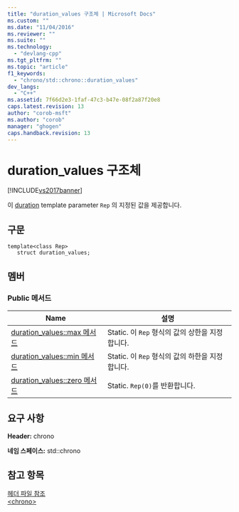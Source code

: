 ```yaml
---
title: "duration_values 구조체 | Microsoft Docs"
ms.custom: ""
ms.date: "11/04/2016"
ms.reviewer: ""
ms.suite: ""
ms.technology: 
  - "devlang-cpp"
ms.tgt_pltfrm: ""
ms.topic: "article"
f1_keywords: 
  - "chrono/std::chrono::duration_values"
dev_langs: 
  - "C++"
ms.assetid: 7f66d2e3-1faf-47c3-b47e-08f2a87f20e8
caps.latest.revision: 13
author: "corob-msft"
ms.author: "corob"
manager: "ghogen"
caps.handback.revision: 13
---
```

# duration_values 구조체
[!INCLUDE[vs2017banner](../assembler/inline/includes/vs2017banner.md)]

이 [duration](../standard-library/duration-class.md) template parameter `Rep` 의 지정된 값을 제공합니다.  
  
## 구문  
  
```  
template<class Rep>  
   struct duration_values;  
```  
  
## 멤버  
  
### Public 메서드  
  
|Name|설명|  
|----------|--------|  
|[duration\_values::max 메서드](../Topic/duration_values::max%20Method.md)|Static.  이 `Rep` 형식의 값의 상한을 지정합니다.|  
|[duration\_values::min 메서드](../Topic/duration_values::min%20Method.md)|Static.  이 `Rep` 형식의 값의 하한을 지정합니다.|  
|[duration\_values::zero 메서드](../Topic/duration_values::zero%20Method.md)|Static.  `Rep(0)`를 반환합니다.|  
  
## 요구 사항  
 **Header:** chrono  
  
 **네임 스페이스:** std::chrono  
  
## 참고 항목  
 [헤더 파일 참조](../standard-library/cpp-standard-library-header-files.md)   
 [\<chrono\>](../standard-library/chrono.md)